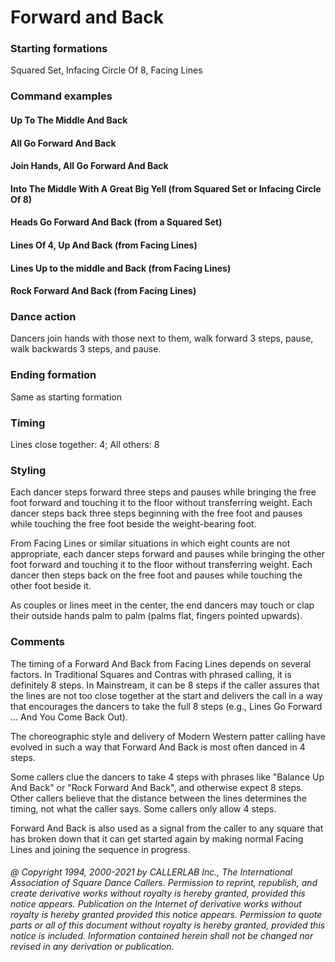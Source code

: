 
# Forward and Back

### Starting formations

Squared Set, Infacing Circle Of 8, Facing Lines

### Command examples

#### Up To The Middle And Back
#### All Go Forward And Back
#### Join Hands, All Go Forward And Back
#### Into The Middle With A Great Big Yell (from Squared Set or Infacing Circle Of 8)
#### Heads Go Forward And Back (from a Squared Set)
#### Lines Of 4, Up And Back (from Facing Lines)
#### Lines Up to the middle and Back (from Facing Lines)
#### Rock Forward And Back (from Facing Lines)

### Dance action

Dancers join hands with those next to them, walk forward 3 steps, pause, walk backwards
3 steps, and pause.

### Ending formation

Same as starting formation

### Timing

Lines close together: 4; All others: 8

### Styling

Each dancer steps forward three steps and pauses while bringing the free foot forward and
touching it to the floor without transferring weight. Each dancer steps back three steps beginning with
the free foot and pauses while touching the free foot beside the weight-bearing foot.

From Facing Lines or similar situations in which eight counts are not appropriate, each dancer steps
forward and pauses while bringing the other foot forward and touching it to the floor without
transferring weight. Each dancer then steps back on the free foot and pauses while touching the other
foot beside it.

As couples or lines meet in the center, the end dancers may touch or clap their outside hands palm to
palm (palms flat, fingers pointed upwards).

### Comments

The timing of a Forward And Back from Facing Lines depends on several factors. In
Traditional Squares and Contras with phrased calling, it is definitely 8 steps. In Mainstream, it can
be 8 steps if the caller assures that the lines are not too close together at the start and delivers the call
in a way that encourages the dancers to take the full 8 steps (e.g., Lines Go Forward ... And You Come
Back Out).

The choreographic style and delivery of Modern Western patter calling have evolved in such a way that
Forward And Back is most often danced in 4 steps.

Some callers clue the dancers to take 4 steps with phrases like "Balance Up And Back" or "Rock
Forward And Back", and otherwise expect 8 steps. Other callers believe that the distance between the
lines determines the timing, not what the caller says. Some callers only allow 4 steps.

Forward And Back is also used as a signal from the caller to any square that has broken down that it
can get started again by making normal Facing Lines and joining the sequence in progress.

###### @ Copyright 1994, 2000-2021 by CALLERLAB Inc., The International Association of Square Dance Callers. Permission to reprint, republish, and create derivative works without royalty is hereby granted, provided this notice appears. Publication on the Internet of derivative works without royalty is hereby granted provided this notice appears. Permission to quote parts or all of this document without royalty is hereby granted, provided this notice is included. Information contained herein shall not be changed nor revised in any derivation or publication.
